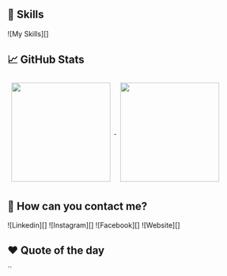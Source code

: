 ## 💼 Skills

![My Skills][]

## 📈 GitHub Stats

<a href="https://github.com/aghounami">
  <img height=200 align="center" style="margin:0.5rem" src="https://github-readme-stats.vercel.app/api?username=aghounami&show_icons=true&theme=tokyonight&card_width=250">
</a>
<a href="https://github.com/aghounami">
  <img height=200 align="center" style="margin:0.5rem" src="https://github-readme-stats.vercel.app/api/top-langs/?username=aghounami&layout=compact&theme=tokyonight&card_width=250">
</a>

## 📣 How can you contact me?

![Linkedin][]
![Instagram][]
![Facebook][]
![Website][]

## ❤️ Quote of the day

``
